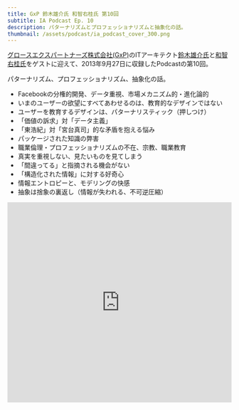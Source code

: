 ```yaml
---
title: GxP 鈴木雄介氏 和智右桂氏 第10回
subtitle: IA Podcast Ep. 10
description: パターナリズムとプロフェッショナリズムと抽象化の話。
thumbnail: /assets/podcast/ia_podcast_cover_300.png
---
```


[グロースエクスパートナーズ株式会社(GxP)](http://www.gxp.co.jp/)のITアーキテクト[鈴木雄介氏](https://twitter.com/yusuke_arclamp)と[和智右桂氏](https://twitter.com/digitalsoul0124)をゲストに迎えて、2013年9月27日に収録したPodcastの第10回。

パターナリズム、プロフェッショナリズム、抽象化の話。

- Facebookの分権的開発、データ重視、市場メカニズム的・進化論的
- いまのユーザーの欲望にすべてあわせるのは、教育的なデザインではない
- ユーザーを教育するデザインは、パターナリスティック（押しつけ）
- 「価値の訴求」対「データ主義」
- 「東浩紀」対「宮台真司」的な矛盾を抱える悩み
- パッケージされた知識の弊害
- 職業倫理・プロフェッショナリズムの不在、宗教、職業教育
- 真実を重視しない、見たいものを見てしまう
- 「間違ってる」と指摘される機会がない
- 「構造化された情報」に対する好奇心
- 情報エントロピーと、モデリングの快感
- 抽象は捨象の裏返し（情報が失われる、不可逆圧縮）

<iframe width="100%" height="450" scrolling="no" frameborder="no" src="https://w.soundcloud.com/player/?url=https%3A//api.soundcloud.com/tracks/283580774&amp;auto_play=false&amp;hide_related=false&amp;show_comments=true&amp;show_user=true&amp;show_reposts=false&amp;visual=true"></iframe>
